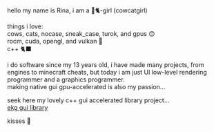 hello my name is Rina, i am a 🐄🐈-girl (cowcatgirl)

things i love:  
cows, cats, nocase, sneak_case, turok, and gpus 😊  
rocm, cuda, opengl, and vulkan 🐄  
c++ 🐈‍⬛

i do software since my 13 years old, i have made many projects, from engines to minecraft cheats, but today i am just UI low-level rendering programmer and a graphics programmer.  
making native gui gpu-accelerated is also my passion...

seek here my lovely c++ gui accelerated library project...  
[ekg gui library](https://github.com/vokegpu/ekg-ui-library)

kisses 💋
